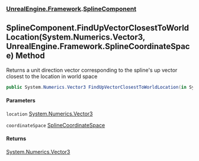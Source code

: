 ### [UnrealEngine.Framework](./UnrealEngine-Framework.md 'UnrealEngine.Framework').[SplineComponent](./SplineComponent.md 'UnrealEngine.Framework.SplineComponent')
## SplineComponent.FindUpVectorClosestToWorldLocation(System.Numerics.Vector3, UnrealEngine.Framework.SplineCoordinateSpace) Method
Returns a unit direction vector corresponding to the spline's up vector closest to the location in world space  
```csharp
public System.Numerics.Vector3 FindUpVectorClosestToWorldLocation(in System.Numerics.Vector3 location, UnrealEngine.Framework.SplineCoordinateSpace coordinateSpace);
```
#### Parameters
<a name='UnrealEngine-Framework-SplineComponent-FindUpVectorClosestToWorldLocation(System-Numerics-Vector3_UnrealEngine-Framework-SplineCoordinateSpace)-location'></a>
`location` [System.Numerics.Vector3](https://docs.microsoft.com/en-us/dotnet/api/System.Numerics.Vector3 'System.Numerics.Vector3')  
  
<a name='UnrealEngine-Framework-SplineComponent-FindUpVectorClosestToWorldLocation(System-Numerics-Vector3_UnrealEngine-Framework-SplineCoordinateSpace)-coordinateSpace'></a>
`coordinateSpace` [SplineCoordinateSpace](./SplineCoordinateSpace.md 'UnrealEngine.Framework.SplineCoordinateSpace')  
  
#### Returns
[System.Numerics.Vector3](https://docs.microsoft.com/en-us/dotnet/api/System.Numerics.Vector3 'System.Numerics.Vector3')  
